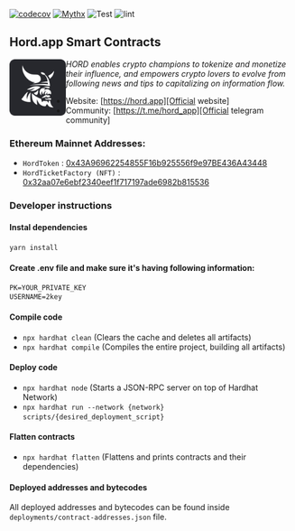 [![codecov](https://codecov.io/gh/hord/smart-contracts/branch/develop/graph/badge.svg?token=8f1gfxIpRK)](https://codecov.io/gh/hord/smart-contracts)
[![Mythx](https://github.com/Hord/smart-contracts/actions/workflows/mythx.yml/badge.svg)](https://github.com/Hord/smart-contracts/actions/workflows/mythx.yml)
![Test](https://github.com/Hord/smart-contracts/actions/workflows/test.yml/badge.svg)
![lint](https://github.com/Hord/smart-contracts/actions/workflows/lint.yml/badge.svg)
## Hord.app Smart Contracts

<img src="./favicon.png" width="100" style="float: left;">

_HORD enables crypto champions to tokenize and monetize their influence, and empowers crypto lovers to evolve from following news and tips to capitalizing on information flow._

- Website: [https://hord.app][Official website]
- Community: [https://t.me/hord_app][Official telegram community]

### Ethereum Mainnet Addresses:

- `HordToken` : [0x43A96962254855F16b925556f9e97BE436A43448](https://etherscan.io/token/0x43A96962254855F16b925556f9e97BE436A43448) 
- `HordTicketFactory (NFT)` : [0x32aa07e6ebf2340eef1f717197ade6982b815536](https://etherscan.io/address/0x32aa07e6ebf2340eef1f717197ade6982b815536)

### Developer instructions

#### Instal dependencies
`yarn install`

#### Create .env file and make sure it's having following information:
```
PK=YOUR_PRIVATE_KEY 
USERNAME=2key
```

#### Compile code
- `npx hardhat clean` (Clears the cache and deletes all artifacts)
- `npx hardhat compile` (Compiles the entire project, building all artifacts)

#### Deploy code 
- `npx hardhat node` (Starts a JSON-RPC server on top of Hardhat Network)
- `npx hardhat run --network {network} scripts/{desired_deployment_script}`

#### Flatten contracts
- `npx hardhat flatten` (Flattens and prints contracts and their dependencies)

#### Deployed addresses and bytecodes
All deployed addresses and bytecodes can be found inside `deployments/contract-addresses.json` file.


[Official website]: https://hord.app

[Official telegram community]: https://t.me/hord_app
